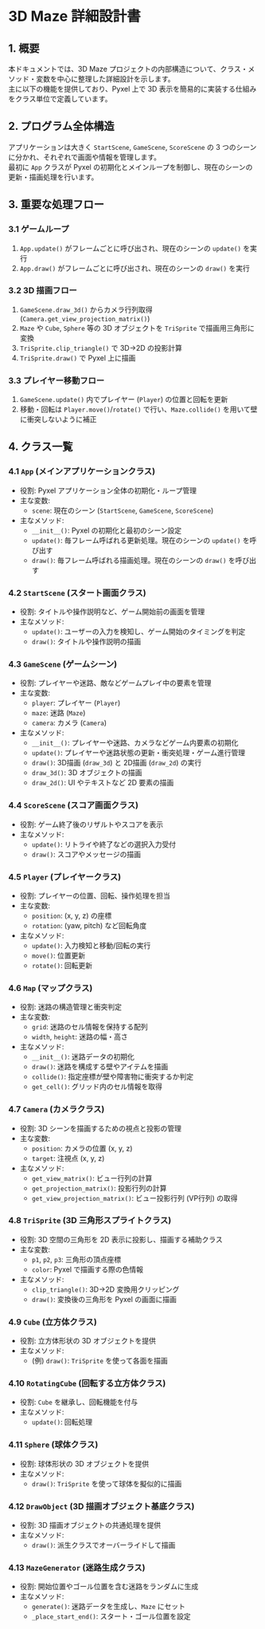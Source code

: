 # 3D Maze 詳細設計書

## 1. 概要
本ドキュメントでは、3D Maze プロジェクトの内部構造について、クラス・メソッド・変数を中心に整理した詳細設計を示します。  
主に以下の機能を提供しており、Pyxel 上で 3D 表示を簡易的に実装する仕組みをクラス単位で定義しています。  

## 2. プログラム全体構造
アプリケーションは大きく `StartScene`, `GameScene`, `ScoreScene` の 3 つのシーンに分かれ、それぞれで画面や情報を管理します。  
最初に `App` クラスが Pyxel の初期化とメインループを制御し、現在のシーンの更新・描画処理を行います。

## 3. 重要な処理フロー
### 3.1 ゲームループ
1. `App.update()` がフレームごとに呼び出され、現在のシーンの `update()` を実行  
2. `App.draw()` がフレームごとに呼び出され、現在のシーンの `draw()` を実行  

### 3.2 3D 描画フロー
1. `GameScene.draw_3d()` からカメラ行列取得 (`Camera.get_view_projection_matrix()`)  
2. `Maze` や `Cube`, `Sphere` 等の 3D オブジェクトを `TriSprite` で描画用三角形に変換  
3. `TriSprite.clip_triangle()` で 3D→2D の投影計算  
4. `TriSprite.draw()` で Pyxel 上に描画  

### 3.3 プレイヤー移動フロー
1. `GameScene.update()` 内でプレイヤー (`Player`) の位置と回転を更新  
2. 移動・回転は `Player.move()`/`rotate()` で行い、`Maze.collide()` を用いて壁に衝突しないように補正  

## 4. クラス一覧

### 4.1 `App` (メインアプリケーションクラス)
- 役割: Pyxel アプリケーション全体の初期化・ループ管理  
- 主な変数:  
  - `scene`: 現在のシーン (`StartScene`, `GameScene`, `ScoreScene`)  
- 主なメソッド:  
  - `__init__()`: Pyxel の初期化と最初のシーン設定  
  - `update()`: 毎フレーム呼ばれる更新処理。現在のシーンの `update()` を呼び出す  
  - `draw()`: 毎フレーム呼ばれる描画処理。現在のシーンの `draw()` を呼び出す  

### 4.2 `StartScene` (スタート画面クラス)
- 役割: タイトルや操作説明など、ゲーム開始前の画面を管理  
- 主なメソッド:  
  - `update()`: ユーザーの入力を検知し、ゲーム開始のタイミングを判定  
  - `draw()`: タイトルや操作説明の描画  

### 4.3 `GameScene` (ゲームシーン)
- 役割: プレイヤーや迷路、敵などゲームプレイ中の要素を管理  
- 主な変数:  
  - `player`: プレイヤー (`Player`)  
  - `maze`: 迷路 (`Maze`)  
  - `camera`: カメラ (`Camera`)  
- 主なメソッド:  
  - `__init__()`: プレイヤーや迷路、カメラなどゲーム内要素の初期化  
  - `update()`: プレイヤーや迷路状態の更新・衝突処理・ゲーム進行管理  
  - `draw()`: 3D描画 (`draw_3d`) と 2D描画 (`draw_2d`) の実行  
  - `draw_3d()`: 3D オブジェクトの描画  
  - `draw_2d()`: UI やテキストなど 2D 要素の描画  

### 4.4 `ScoreScene` (スコア画面クラス)
- 役割: ゲーム終了後のリザルトやスコアを表示  
- 主なメソッド:  
  - `update()`: リトライや終了などの選択入力受付  
  - `draw()`: スコアやメッセージの描画  

### 4.5 `Player` (プレイヤークラス)
- 役割: プレイヤーの位置、回転、操作処理を担当  
- 主な変数:  
  - `position`: (x, y, z) の座標  
  - `rotation`: (yaw, pitch) など回転角度  
- 主なメソッド:  
  - `update()`: 入力検知と移動/回転の実行  
  - `move()`: 位置更新  
  - `rotate()`: 回転更新  

### 4.6 `Map` (マップクラス)
- 役割: 迷路の構造管理と衝突判定  
- 主な変数:  
  - `grid`: 迷路のセル情報を保持する配列  
  - `width`, `height`: 迷路の幅・高さ  
- 主なメソッド:  
  - `__init__()`: 迷路データの初期化  
  - `draw()`: 迷路を構成する壁やアイテムを描画  
  - `collide()`: 指定座標が壁や障害物に衝突するか判定  
  - `get_cell()`: グリッド内のセル情報を取得  

### 4.7 `Camera` (カメラクラス)
- 役割: 3D シーンを描画するための視点と投影の管理  
- 主な変数:  
  - `position`: カメラの位置 (x, y, z)  
  - `target`: 注視点 (x, y, z)  
- 主なメソッド:  
  - `get_view_matrix()`: ビュー行列の計算  
  - `get_projection_matrix()`: 投影行列の計算  
  - `get_view_projection_matrix()`: ビュー投影行列 (VP行列) の取得  

### 4.8 `TriSprite` (3D 三角形スプライトクラス)
- 役割: 3D 空間の三角形を 2D 表示に投影し、描画する補助クラス  
- 主な変数:  
  - `p1`, `p2`, `p3`: 三角形の頂点座標  
  - `color`: Pyxel で描画する際の色情報  
- 主なメソッド:  
  - `clip_triangle()`: 3D→2D 変換用クリッピング  
  - `draw()`: 変換後の三角形を Pyxel の画面に描画  

### 4.9 `Cube` (立方体クラス)
- 役割: 立方体形状の 3D オブジェクトを提供  
- 主なメソッド:  
  - (例) `draw()`: `TriSprite` を使って各面を描画  

### 4.10 `RotatingCube` (回転する立方体クラス)
- 役割: `Cube` を継承し、回転機能を付与  
- 主なメソッド:  
  - `update()`: 回転処理  

### 4.11 `Sphere` (球体クラス)
- 役割: 球体形状の 3D オブジェクトを提供  
- 主なメソッド:  
  - `draw()`: `TriSprite` を使って球体を擬似的に描画  

### 4.12 `DrawObject` (3D 描画オブジェクト基底クラス)
- 役割: 3D 描画オブジェクトの共通処理を提供  
- 主なメソッド:  
  - `draw()`: 派生クラスでオーバーライドして描画  

### 4.13 `MazeGenerator` (迷路生成クラス)
- 役割: 開始位置やゴール位置を含む迷路をランダムに生成  
- 主なメソッド:  
  - `generate()`: 迷路データを生成し、`Maze` にセット  
  - `_place_start_end()`: スタート・ゴール位置を設定